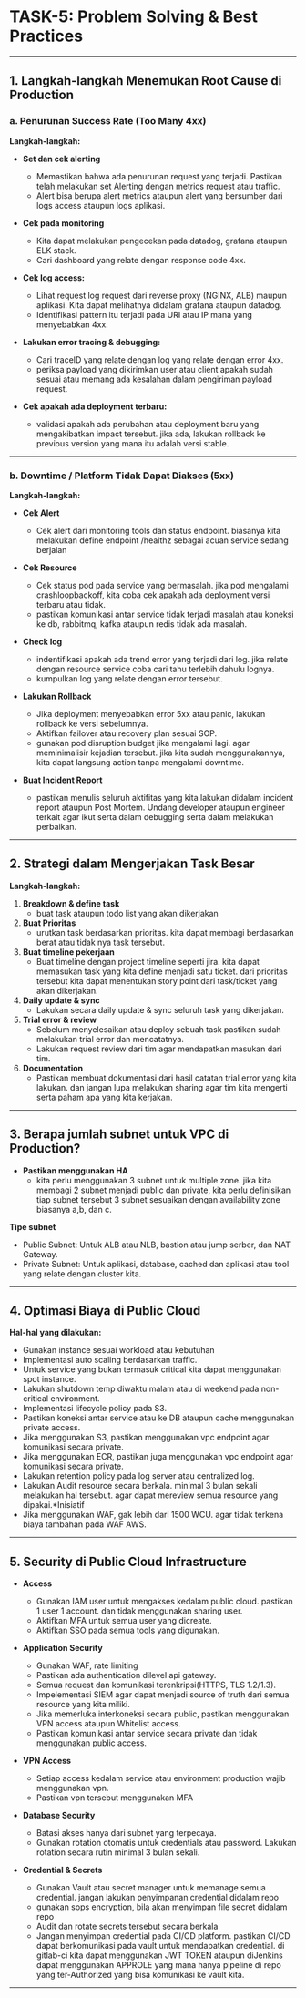 # TASK-5: Problem Solving & Best Practices

---

## 1. Langkah-langkah Menemukan Root Cause di Production

### a. Penurunan Success Rate (Too Many 4xx)

**Langkah-langkah:**

- **Set dan cek alerting**
  - Memastikan bahwa ada penurunan request yang terjadi. Pastikan telah melakukan set Alerting dengan metrics request atau traffic.
  - Alert bisa berupa alert metrics ataupun alert yang bersumber dari logs access ataupun logs aplikasi.

- **Cek pada monitoring**
  - Kita dapat melakukan pengecekan pada datadog, grafana ataupun ELK stack.
  - Cari dashboard yang relate dengan response code 4xx.

- **Cek log access:**
  - Lihat request log request dari reverse proxy (NGINX, ALB) maupun aplikasi. Kita dapat melihatnya didalam grafana ataupun datadog.
  - Identifikasi pattern itu terjadi pada URI atau IP mana yang menyebabkan 4xx.

- **Lakukan error tracing & debugging:**
  - Cari traceID yang relate dengan log yang relate dengan error 4xx.
  - periksa payload yang dikirimkan user atau client apakah sudah sesuai atau memang ada kesalahan dalam pengiriman payload request.

- **Cek apakah ada deployment terbaru:**
  - validasi apakah ada perubahan atau deployment baru yang mengakibatkan impact tersebut. jika ada, lakukan rollback ke previous version yang mana itu adalah versi stable.

---

### b. Downtime / Platform Tidak Dapat Diakses (5xx)

**Langkah-langkah:**

- **Cek Alert**
  - Cek alert dari monitoring tools dan status endpoint. biasanya kita melakukan define endpoint /healthz sebagai acuan service sedang berjalan

- **Cek Resource**
  - Cek status pod pada service yang bermasalah. jika pod mengalami crashloopbackoff, kita coba cek apakah ada deployment versi terbaru atau tidak.
  - pastikan komunikasi antar service tidak terjadi masalah atau koneksi ke db, rabbitmq, kafka ataupun redis tidak ada masalah.

- **Check log**
  - indentifikasi apakah ada trend error yang terjadi dari log. jika relate dengan resource service coba cari tahu terlebih dahulu lognya.
  - kumpulkan log yang relate dengan error tersebut.

- **Lakukan Rollback**
  - Jika deployment menyebabkan error 5xx atau panic, lakukan rollback ke versi sebelumnya.
  - Aktifkan failover atau recovery plan sesuai SOP.
  - gunakan pod disruption budget jika mengalami lagi. agar meminimalisir kejadian tersebut. jika kita sudah menggunakannya, kita dapat langsung action tanpa mengalami downtime.

- **Buat Incident Report**
  - pastikan menulis seluruh aktifitas yang kita lakukan didalam incident report ataupun Post Mortem. Undang developer ataupun engineer terkait agar ikut serta dalam debugging serta dalam melakukan perbaikan.

---

## 2. Strategi dalam Mengerjakan Task Besar

**Langkah-langkah:**

1. **Breakdown & define task**
   - buat task ataupun todo list yang akan dikerjakan
2. **Buat Prioritas**
   - urutkan task berdasarkan prioritas. kita dapat membagi berdasarkan berat atau tidak nya task tersebut.
3. **Buat timeline pekerjaan**
   - Buat timeline dengan project timeline seperti jira. kita dapat memasukan task yang kita define menjadi satu ticket. dari prioritas tersebut kita dapat menentukan story point dari task/ticket yang akan dikerjakan.
4. **Daily update & sync**
   - Lakukan secara daily update & sync seluruh task yang dikerjakan.
5. **Trial error & review**
   - Sebelum menyelesaikan atau deploy sebuah task pastikan sudah melakukan trial error dan mencatatnya.
   - Lakukan request review dari tim agar mendapatkan masukan dari tim.
6. **Documentation**
   - Pastikan membuat dokumentasi dari hasil catatan trial error yang kita lakukan. dan jangan lupa melakukan sharing agar tim kita mengerti serta paham apa yang kita kerjakan.

---

## 3. Berapa jumlah subnet untuk VPC di Production?

- **Pastikan menggunakan HA**
  - kita perlu menggunakan 3 subnet untuk multiple zone. jika kita membagi 2 subnet menjadi public dan private, kita perlu definisikan tiap subnet tersebut 3 subnet sesuaikan dengan availability zone biasanya a,b, dan c.

**Tipe subnet**
- Public Subnet: Untuk ALB atau NLB, bastion atau jump serber, dan NAT Gateway.
- Private Subnet: Untuk aplikasi, database, cached dan aplikasi atau tool yang relate dengan cluster kita.

---

## 4. Optimasi Biaya di Public Cloud

**Hal-hal yang dilakukan:**
- Gunakan instance sesuai workload atau kebutuhan
- Implementasi auto scaling berdasarkan traffic.
- Untuk service yang bukan termasuk critical kita dapat menggunakan spot instance.
- Lakukan shutdown temp diwaktu malam atau di weekend pada non-critical environment.
- Implementasi lifecycle policy pada S3.
- Pastikan koneksi antar service atau ke DB ataupun cache menggunakan private access.
- Jika menggunakan S3, pastikan menggunakan vpc endpoint agar komunikasi secara private.
- Jika menggunakan ECR, pastikan juga menggunakan vpc endpoint agar komunikasi secara private.
- Lakukan retention policy pada log server atau centralized log.
- Lakukan Audit resource secara berkala. minimal 3 bulan sekali melakukan hal tersebut. agar dapat mereview semua resource yang dipakai.*Inisiatif 
- Jika menggunakan WAF, gak lebih dari 1500 WCU. agar tidak terkena biaya tambahan pada WAF AWS.
---

## 5. Security di Public Cloud Infrastructure

- **Access**
  - Gunakan IAM user untuk mengakses kedalam public cloud. pastikan 1 user 1 account. dan tidak menggunakan sharing user.
  - Aktifkan MFA untuk semua user yang dicreate.
  - Aktifkan SSO pada semua tools yang digunakan.

- **Application Security**
  - Gunakan WAF, rate limiting
  - Pastikan ada authentication dilevel api gateway.
  - Semua request dan komunikasi  terenkripsi(HTTPS, TLS 1.2/1.3).
  - Impelementasi SIEM agar dapat menjadi source of truth dari semua resource yang kita miliki.
  - Jika memerluka interkoneksi secara public, pastikan menggunakan VPN access ataupun Whitelist access.
  - Pastikan komunikasi antar service secara private dan tidak menggunakan public access.

- **VPN Access**
  - Setiap access kedalam service atau environment production wajib menggunakan vpn.
  - Pastikan vpn tersebut menggunakan MFA

- **Database Security**
  - Batasi akses hanya dari subnet yang terpecaya.
  - Gunakan rotation otomatis untuk credentials atau password. Lakukan rotation secara rutin minimal 3 bulan sekali.

- **Credential & Secrets**
  - Gunakan Vault atau secret manager untuk memanage semua credential. jangan lakukan penyimpanan credential didalam repo
  - gunakan sops encryption, bila akan menyimpan file secret didalam repo
  - Audit dan rotate secrets tersebut secara berkala
  - Jangan menyimpan credential pada CI/CD platform. pastikan CI/CD dapat berkomunikasi pada vault untuk mendapatkan credential. di gitlab-ci kita dapat menggunakan JWT TOKEN ataupun diJenkins dapat menggunakan APPROLE yang mana hanya pipeline di repo yang ter-Authorized yang bisa komunikasi ke vault kita.

---

